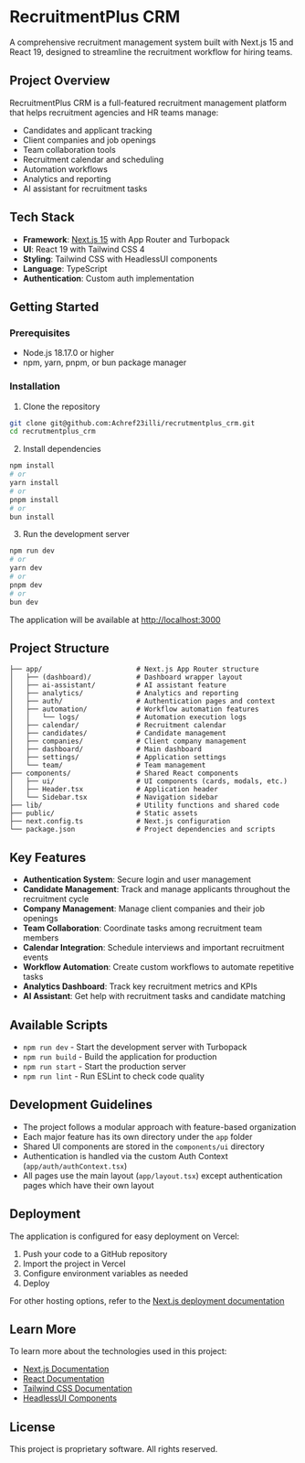 # RecruitmentPlus CRM

A comprehensive recruitment management system built with Next.js 15 and React 19, designed to streamline the recruitment workflow for hiring teams.

## Project Overview

RecruitmentPlus CRM is a full-featured recruitment management platform that helps recruitment agencies and HR teams manage:

- Candidates and applicant tracking
- Client companies and job openings
- Team collaboration tools
- Recruitment calendar and scheduling
- Automation workflows
- Analytics and reporting
- AI assistant for recruitment tasks

## Tech Stack

- **Framework**: [Next.js 15](https://nextjs.org/) with App Router and Turbopack
- **UI**: React 19 with Tailwind CSS 4
- **Styling**: Tailwind CSS with HeadlessUI components
- **Language**: TypeScript
- **Authentication**: Custom auth implementation

## Getting Started

### Prerequisites

- Node.js 18.17.0 or higher
- npm, yarn, pnpm, or bun package manager

### Installation

1. Clone the repository
```bash
git clone git@github.com:Achref23illi/recrutmentplus_crm.git
cd recrutmentplus_crm
```

2. Install dependencies
```bash
npm install
# or
yarn install
# or
pnpm install
# or
bun install
```

3. Run the development server
```bash
npm run dev
# or
yarn dev
# or
pnpm dev
# or
bun dev
```

The application will be available at [http://localhost:3000](http://localhost:3000)

## Project Structure

```
├── app/                       # Next.js App Router structure
│   ├── (dashboard)/           # Dashboard wrapper layout
│   ├── ai-assistant/          # AI assistant feature
│   ├── analytics/             # Analytics and reporting
│   ├── auth/                  # Authentication pages and context
│   ├── automation/            # Workflow automation features
│   │   └── logs/              # Automation execution logs
│   ├── calendar/              # Recruitment calendar
│   ├── candidates/            # Candidate management
│   ├── companies/             # Client company management
│   ├── dashboard/             # Main dashboard
│   ├── settings/              # Application settings
│   └── team/                  # Team management
├── components/                # Shared React components
│   ├── ui/                    # UI components (cards, modals, etc.)
│   ├── Header.tsx             # Application header
│   └── Sidebar.tsx            # Navigation sidebar
├── lib/                       # Utility functions and shared code
├── public/                    # Static assets
├── next.config.ts             # Next.js configuration
└── package.json               # Project dependencies and scripts
```

## Key Features

- **Authentication System**: Secure login and user management
- **Candidate Management**: Track and manage applicants throughout the recruitment cycle
- **Company Management**: Manage client companies and their job openings
- **Team Collaboration**: Coordinate tasks among recruitment team members
- **Calendar Integration**: Schedule interviews and important recruitment events
- **Workflow Automation**: Create custom workflows to automate repetitive tasks
- **Analytics Dashboard**: Track key recruitment metrics and KPIs
- **AI Assistant**: Get help with recruitment tasks and candidate matching

## Available Scripts

- `npm run dev` - Start the development server with Turbopack
- `npm run build` - Build the application for production
- `npm run start` - Start the production server
- `npm run lint` - Run ESLint to check code quality

## Development Guidelines

- The project follows a modular approach with feature-based organization
- Each major feature has its own directory under the `app` folder
- Shared UI components are stored in the `components/ui` directory
- Authentication is handled via the custom Auth Context (`app/auth/authContext.tsx`)
- All pages use the main layout (`app/layout.tsx`) except authentication pages which have their own layout

## Deployment

The application is configured for easy deployment on Vercel:

1. Push your code to a GitHub repository
2. Import the project in Vercel
3. Configure environment variables as needed
4. Deploy

For other hosting options, refer to the [Next.js deployment documentation](https://nextjs.org/docs/app/building-your-application/deploying)

## Learn More

To learn more about the technologies used in this project:

- [Next.js Documentation](https://nextjs.org/docs)
- [React Documentation](https://react.dev)
- [Tailwind CSS Documentation](https://tailwindcss.com/docs)
- [HeadlessUI Components](https://headlessui.dev)

## License

This project is proprietary software. All rights reserved.
